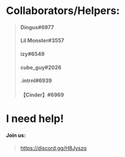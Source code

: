 # **Collaborators/Helpers:**
> #### **Dingus#6977**
> #### **Lil Monster#3557**
> #### **izy#6549**
> #### **cube_guy#2026**
> #### **.intrnl#6939**
> #### **【Cinder】#6969**


# **I need help!**
#### **Join us:**
> https://discord.gg/H8Jyszq

